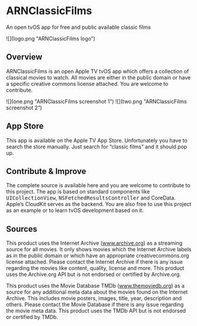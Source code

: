 # ARNClassicFilms
An open tvOS app for free and public available classic films

![](logo.png "ARNClassicFilms logo”)

## Overview
ARNClassicFilms is an open Apple TV tvOS app which offers a collection of classical movies to watch. All movies are either in the public domain or have a specific creative commons license attached. You are welcome to contribute.

![](one.png "ARNClassicFilms screenshot 1”)
![](two.png "ARNClassicFilms screenshot 2”)

## App Store
This app is available on the Apple TV App Store. Unfortunately you have to search the store manually. Just search for “classic films” and it should pop up.

## Contribute & Improve
The complete source is available here and you are welcome to contribute to this project. The app is based on standard components like <tt>UICollectionView</tt>, <tt>NSFetchedResultsController</tt> and CoreData. Apple’s CloudKit serves as the backend. You are also free to use this project as an example or to learn tvOS development based on it.

## Sources
This product uses the Internet Archive (www.archive.org) as a streaming source for all movies. It only shows movies which the Internet Archive labels as in the public domain or which have an appropriate creativecommons.org license attached. Please contact the Internet Archive if there is any issue regarding the movies like content, quality, license and more. This product uses the Archive.org API but is not endorsed or certified by Archive.org.

This product uses the Movie Database TMDb (www.themoviedb.org) as a source for any additional meta data about the movies found on the Internet Archive. This includes movie posters, images, title, year, description and others. Please contact the Movie Database if there is any issue regarding the movie meta data. This product uses the TMDb API but is not endorsed or certified by TMDb.